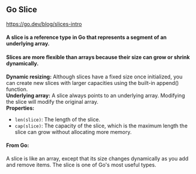 ## Go Slice   
https://go.dev/blog/slices-intro    
#### A slice is a reference type in Go that represents a segment of an underlying array.   
#### Slices are more flexible than arrays because their size can grow or shrink dynamically.    
**Dynamic resizing:** Although slices have a fixed size once initialized, you can create new slices with larger capacities using the built-in append() function.       
**Underlying array:** A slice always points to an underlying array. Modifying the slice will modify the original array.        
**Properties:**      
- ``len(slice)``: The length of the slice.              
- ``cap(slice)``: The capacity of the slice, which is the maximum length the slice can grow without allocating more memory.        
#### From Go:     
A slice is like an array, except that its size changes dynamically as you add and remove items. The slice is one of Go's most useful types.